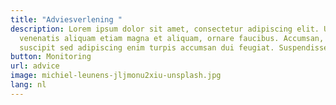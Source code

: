 ```yaml
---
title: "Adviesverlening "
description: Lorem ipsum dolor sit amet, consectetur adipiscing elit. Urna diam
  venenatis aliquam etiam magna et aliquam, ornare faucibus. Accumsan, sem
  suscipit sed adipiscing enim turpis accumsan dui feugiat. Suspendisse.
button: Monitoring
url: advice
image: michiel-leunens-jljmonu2xiu-unsplash.jpg
lang: nl
---
```

